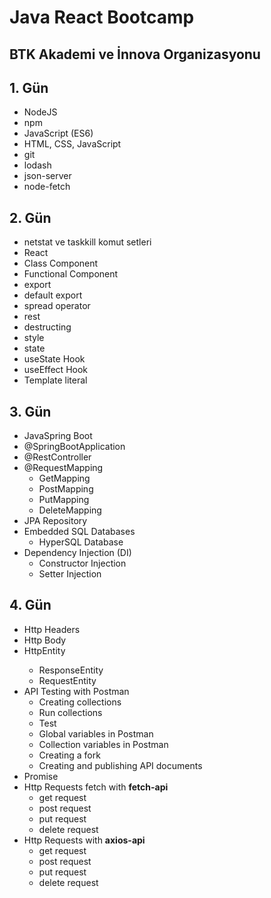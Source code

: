 # Java React Bootcamp
## BTK Akademi ve İnnova Organizasyonu   
## 1. Gün
- NodeJS
- npm
- JavaScript (ES6)
- HTML, CSS, JavaScript
- git 
- lodash
- json-server
- node-fetch

## 2. Gün
- netstat ve taskkill komut setleri
- React 
- Class Component
- Functional Component 
- export
- default export
- spread operator
- rest
- destructing 
- style
- state
- useState Hook
- useEffect Hook
- Template literal 

## 3. Gün
- JavaSpring Boot
- @SpringBootApplication
- @RestController
- @RequestMapping
  - GetMapping
  - PostMapping
  - PutMapping
  - DeleteMapping
- JPA Repository
- Embedded SQL Databases
  - HyperSQL Database
- Dependency Injection (DI)
  - Constructor Injection
  - Setter Injection

## 4. Gün
- Http Headers
- Http Body
- HttpEntity<T>
  - ResponseEntity<T>
  - RequestEntity<T>
- API Testing with Postman
  - Creating collections
  - Run collections
  - Test
  - Global variables in Postman
  - Collection variables in Postman
  - Creating a fork
  - Creating and publishing API documents
- Promise 
- Http Requests fetch with **fetch-api**
  - get request
  - post request
  - put request
  - delete request
- Http Requests with **axios-api**
  - get request
  - post request
  - put request
  - delete request